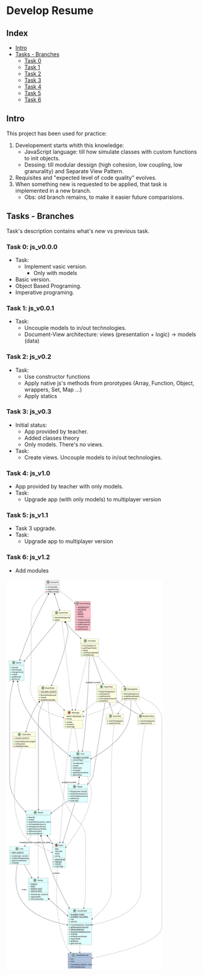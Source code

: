 # Develop Resume

## Index
* [Intro](#intro)
* [Tasks - Branches](#tasks---branches)
    * [Task 0](#task-0-js_v00)
    * [Task 1](#task-1-js_v001)
    * [Task 2](#task-2-js_v02)
    * [Task 3](#task-3-js_v03)
    * [Task 4](#task-4-js_v10)
    * [Task 5](#task-5-js_v11)
    * [Task 6](#task-6-js_v12)

## Intro
This project has been used for practice:

1. Developement starts whith this knowledge:
    - JavaScript language: till how simulate classes with custom functions to init objects.
    - Dessing: till modular dessign (high cohesion, low coupling, low granurality) and Separate View Pattern.
2. Requisites and "expected level of code quality" evolves.
3. When something new is requested to be applied, that task is implemented in a new branch.
    - Obs: old branch remains, to make it easier future comparisions.

## Tasks - Branches
Task's description contains what's <i>new</i> vs previous task.

### Task 0: js_v0.0.0
- Task:
    - Implement vasic version.
        - Only with models        
- Basic version.
- Object Based Programing.
- Imperative programing.

### Task 1: js_v0.0.1
- Task: 
    - Uncouple models to in/out technologies.
    - Document-View architecture: views (presentation + logic) -> models (data)

### Task 2: js_v0.2
- Task:
    - Use constructor functions
    - Apply native js's methods from prorotypes (Array, Function, Object, wrappers, Set, Map ...) 
    - Apply statics   

### Task 3: js_v0.3
- Initial status:
    - App provided by teacher.
    - Added classes theory
    - Only models. There's no views.
- Task:
    - Create views. Uncouple models to in/out technologies.

### Task 4: js_v1.0
- App provided by teacher with only models.
- Task:
    - Upgrade app (with only models) to multiplayer version

### Task 5: js_v1.1
- Task 3 upgrade.
- Task:
    - Upgrade app to multiplayer version

### Task 6: js_v1.2
- Add modules

![Analysys](../../out/docs/dev-resume/src/analysis/analysis.svg)